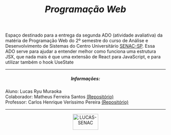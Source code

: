 <!DOCTYPE html>
<html lang="en">
<head>
    <meta charset="UTF-8">
    <meta http-equiv="X-UA-Compatible" content="IE=edge">
    <meta name="viewport" content="width=device-width, initial-scale=1.0">
<html>
    <header>
        <h1 align = "center"><em>Programação Web</em></h1>
    </header>
    <div>
        <p>
            Espaço destinado para a entrega da segunda ADO (atividade avaliativa) da matéria de Programação Web do 2º semestre do curso de Análise e Desenvolvimento de Sistemas do Centro Universitário <a href="https://www.sp.senac.br/">SENAC-SP</a>. Essa ADO serve para ajudar a entender melhor como funciona uma estrutura JSX, que nada mais é que uma extensão de React para JavaScript, e para utilizar também o hook UseState
        </p>
    </div>  
    <hr>
    <div>
        <h5 align="center">Informações:</h5>
        <p>
            Aluno: Lucas Ryu Muraoka<br>
            Colaborador: Matheus Ferreira Santos <a  href="https://github.com/Matheus-FSantos" target="_blank">(Repositório)</a><br>
            Professor: Carlos Henrique Veríssimo Pereira <a href="https://github.com/ProfCarlosVerissimo" target="_blank">(Repositório)</a>
        </p>
    </div>
    <hr>
    <section align="center">
        <a href="https://www.sp.senac.br/" target="_blank">
          <img alt="LUCAS-SENAC" height="50" width="80" src="https://logodownload.org/wp-content/uploads/2014/10/senac-logo-4.png">
        </a>
      </section>
</html>
